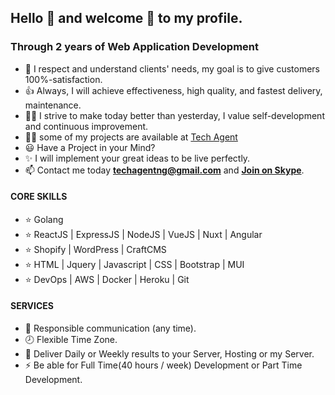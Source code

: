 ## Hello 👋 and welcome 🎉 to my profile.

### Through 2 years of Web Application Development
- 🚀 I respect and understand clients' needs, my goal is to give customers 100%-satisfaction.
- 👍 Always, I will achieve effectiveness, high quality, and fastest delivery, maintenance.
- 👨‍🎓 I strive to make today better than yesterday, I value self-development and continuous improvement.
- 👨‍💻 some of my projects are available at [Tech Agent](https://github.com/techagentng/)
- 😃 Have a Project in your Mind?
- ✨ I will implement your great ideas to be live perfectly.
- 📫 Contact me today **techagentng@gmail.com** and **[Join on Skype](https://join.skype.com/invite/fpKS7tllpzbq)**.

#### CORE SKILLS
- ⭐ Golang
- ⭐ ReactJS | ExpressJS | NodeJS | VueJS | Nuxt | Angular
- ⭐ Shopify | WordPress | CraftCMS
- ⭐ HTML | Jquery | Javascript | CSS | Bootstrap | MUI
- ⭐ DevOps | AWS | Docker | Heroku | Git
#### SERVICES
- 💬 Responsible communication (any time).
- 🕗 Flexible Time Zone.
- 🚚 Deliver Daily or Weekly results to your Server, Hosting or my Server.
- ⚡ Be able for Full Time(40 hours / week) Development or Part Time Development.

<!-- <p align="center">
    <img src="https://github-profile-trophy.vercel.app/?username=devdreamsolution&column=7&theme=onedark"/>
</p> -->
